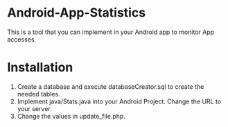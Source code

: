 # Android-App-Statistics
This is a tool that you can implement in your Android app to monitor App accesses.

# Installation

1. Create a database and execute databaseCreator.sql to create the needed tables.
2. Implement java/Stats.java into your Android Project. Change the URL to your server.
3. Change the values in update_file.php.
